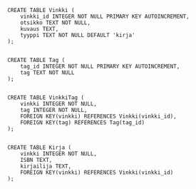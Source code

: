     CREATE TABLE Vinkki (
        vinkki_id INTEGER NOT NULL PRIMARY KEY AUTOINCREMENT,
        otsikko TEXT NOT NULL,
        kuvaus TEXT,
        tyyppi TEXT NOT NULL DEFAULT 'kirja'
    );


    CREATE TABLE Tag (
        tag_id INTEGER NOT NULL PRIMARY KEY AUTOINCREMENT,
        tag TEXT NOT NULL
    );


    CREATE TABLE VinkkiTag (
        vinkki INTEGER NOT NULL,
        tag INTEGER NOT NULL,
        FOREIGN KEY(vinkki) REFERENCES Vinkki(vinkki_id),
        FOREIGN KEY(tag) REFERENCES Tag(tag_id)
    );


    CREATE TABLE Kirja (
        vinkki INTEGER NOT NULL,
        ISBN TEXT,
        kirjailija TEXT,
        FOREIGN KEY(vinkki) REFERENCES Vinkki(vinkki_id)
    );
